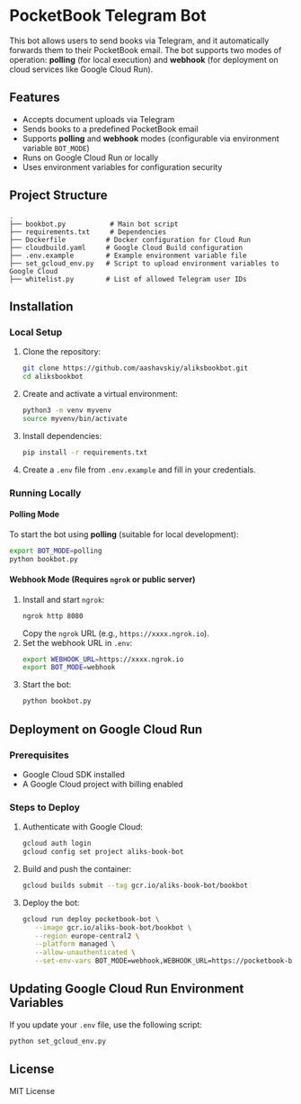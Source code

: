 # PocketBook Telegram Bot

This bot allows users to send books via Telegram, and it automatically forwards them to their PocketBook email. The bot supports two modes of operation: **polling** (for local execution) and **webhook** (for deployment on cloud services like Google Cloud Run).

## Features
- Accepts document uploads via Telegram
- Sends books to a predefined PocketBook email
- Supports **polling** and **webhook** modes (configurable via environment variable `BOT_MODE`)
- Runs on Google Cloud Run or locally
- Uses environment variables for configuration security

## Project Structure
```
.
├── bookbot.py           # Main bot script
├── requirements.txt     # Dependencies
├── Dockerfile          # Docker configuration for Cloud Run
├── cloudbuild.yaml     # Google Cloud Build configuration
├── .env.example        # Example environment variable file
├── set_gcloud_env.py   # Script to upload environment variables to Google Cloud
├── whitelist.py        # List of allowed Telegram user IDs
```

## Installation
### **Local Setup**
1. Clone the repository:
   ```bash
   git clone https://github.com/aashavskiy/aliksbookbot.git
   cd aliksbookbot
   ```
2. Create and activate a virtual environment:
   ```bash
   python3 -m venv myvenv
   source myvenv/bin/activate
   ```
3. Install dependencies:
   ```bash
   pip install -r requirements.txt
   ```
4. Create a `.env` file from `.env.example` and fill in your credentials.

### **Running Locally**
#### **Polling Mode**
To start the bot using **polling** (suitable for local development):
```bash
export BOT_MODE=polling
python bookbot.py
```

#### **Webhook Mode** (Requires `ngrok` or public server)
1. Install and start `ngrok`:
   ```bash
   ngrok http 8080
   ```
   Copy the `ngrok` URL (e.g., `https://xxxx.ngrok.io`).
2. Set the webhook URL in `.env`:
   ```bash
   export WEBHOOK_URL=https://xxxx.ngrok.io
   export BOT_MODE=webhook
   ```
3. Start the bot:
   ```bash
   python bookbot.py
   ```

## Deployment on Google Cloud Run
### **Prerequisites**
- Google Cloud SDK installed
- A Google Cloud project with billing enabled

### **Steps to Deploy**
1. Authenticate with Google Cloud:
   ```bash
   gcloud auth login
   gcloud config set project aliks-book-bot
   ```
2. Build and push the container:
   ```bash
   gcloud builds submit --tag gcr.io/aliks-book-bot/bookbot
   ```
3. Deploy the bot:
   ```bash
   gcloud run deploy pocketbook-bot \
      --image gcr.io/aliks-book-bot/bookbot \
      --region europe-central2 \
      --platform managed \
      --allow-unauthenticated \
      --set-env-vars BOT_MODE=webhook,WEBHOOK_URL=https://pocketbook-bot-xxxx.run.app
   ```

## Updating Google Cloud Run Environment Variables
If you update your `.env` file, use the following script:
```bash
python set_gcloud_env.py
```

## License
MIT License

